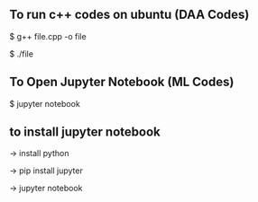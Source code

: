 <h2>To run c++ codes on ubuntu (DAA Codes)</h2>
<p>$ g++ file.cpp -o file</p>
<p>$ ./file</p>

<h2>To Open Jupyter Notebook (ML Codes)</h2>
<p>$ jupyter notebook</p>

<h2>to install jupyter notebook</h2>
<p>-> install python</p>
<p>-> pip install jupyter</p>
<p>-> jupyter notebook</p>
